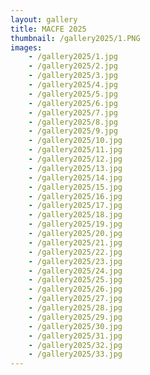 ```yaml
---
layout: gallery
title: MACFE 2025
thumbnail: /gallery2025/1.PNG
images:
    - /gallery2025/1.jpg
    - /gallery2025/2.jpg
    - /gallery2025/3.jpg
    - /gallery2025/4.jpg
    - /gallery2025/5.jpg
    - /gallery2025/6.jpg
    - /gallery2025/7.jpg
    - /gallery2025/8.jpg
    - /gallery2025/9.jpg
    - /gallery2025/10.jpg
    - /gallery2025/11.jpg
    - /gallery2025/12.jpg
    - /gallery2025/13.jpg
    - /gallery2025/14.jpg
    - /gallery2025/15.jpg
    - /gallery2025/16.jpg
    - /gallery2025/17.jpg
    - /gallery2025/18.jpg
    - /gallery2025/19.jpg
    - /gallery2025/20.jpg
    - /gallery2025/21.jpg
    - /gallery2025/22.jpg
    - /gallery2025/23.jpg
    - /gallery2025/24.jpg
    - /gallery2025/25.jpg
    - /gallery2025/26.jpg
    - /gallery2025/27.jpg
    - /gallery2025/28.jpg
    - /gallery2025/29.jpg
    - /gallery2025/30.jpg
    - /gallery2025/31.jpg
    - /gallery2025/32.jpg
    - /gallery2025/33.jpg
---
```


<head>
    <link href="/lightboxCSS/lightbox.css" rel="stylesheet" />
</head>

<script src="/lightboxJS/lightbox-plus-jquery.js"></script>

<script> src="/lightboxJS/lightbox.js"</script>

<script>
    lightbox.option({
        'fadeDuration': 200,
        'imageFadeDuration': 200,
        'resizeDuration': 200,
        'alwaysShowNavOnTouchDevices': true,
        'showImageNumberLabel': false,
        'fitImagesInViewport': true
    })
</script>

<style>
.masonry-grid {
  display: grid;
  grid-template-columns: repeat(auto-fill, minmax(200px, 1fr));
  grid-auto-rows: 1px;
  gap: 10px;
}
.masonry-item {
  break-inside: avoid;
}
.masonry-item img {
  width: 100%;
  height: auto;
  display: block;
  border-radius: 6px;
}
.masonry-item a img:hover {
  transform: scale(1.05);
  box-shadow: 0 4px 12px rgba(0, 0, 0, 0.2);
}
</style>

<script>
function resizeAllMasonryGrids() {
  document.querySelectorAll(".masonry-grid").forEach(grid => {
    const rowHeight = 1;
    const rowGap = parseInt(getComputedStyle(grid).getPropertyValue("gap"));

    grid.querySelectorAll(".masonry-item").forEach(item => {
      const img = item.querySelector("img");
      if (!img.complete) {
        img.addEventListener("load", () => resizeItem(item, grid, rowHeight, rowGap));
      } else {
        resizeItem(item, grid, rowHeight, rowGap);
      }
    });
  });
}
function resizeItem(item, grid, rowHeight, rowGap) {
  const content = item.querySelector("img");
  const height = content.getBoundingClientRect().height;
  const span = Math.ceil((height + rowGap) / (rowHeight + rowGap));
  item.style.gridRowEnd = `span ${span}`;
}

window.addEventListener("load", resizeAllMasonryGrids);
window.addEventListener("resize", resizeAllMasonryGrids);
</script>










